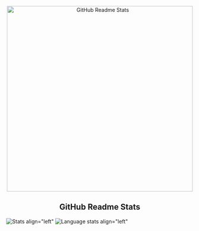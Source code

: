 <p align="center">
 <img width="500px" src="https://cdn.discordapp.com/attachments/752109526068494377/873301888441921556/ghosterz.png" align="center" alt="GitHub Readme Stats" />
 <h2 align="center">GitHub Readme Stats</h2>




![Stats align="left"](https://github-readme-stats.vercel.app/api?username=00ghosterz00&show_icons=true&include_all_commits=true&count_private=true&hide_title=true)
![Language stats align="left"](https://github-readme-stats.vercel.app/api/top-langs/?username=00ghosterz00&layout=compact)
